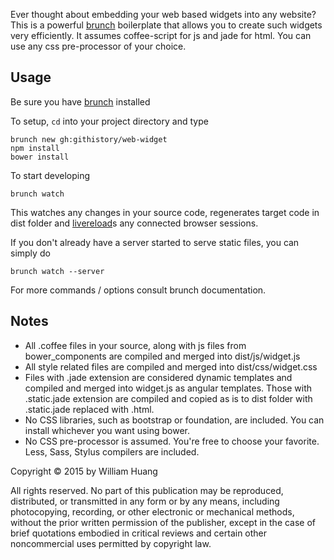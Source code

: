 Ever thought about embedding your web based widgets into any website? This is a powerful [brunch][lk-brunchio] boilerplate that allows you to create such widgets very efficiently. It assumes coffee-script for js and jade for html. You can use any css pre-processor of your choice.


Usage
-----

Be sure you have [brunch][lk-brunchio] installed

To setup, ```cd``` into your project directory and type

```
brunch new gh:githistory/web-widget
npm install
bower install
```

To start developing

```
brunch watch
```

This watches any changes in your source code, regenerates target code in dist folder and [livereload][lk-livereloadcom]s any connected browser sessions.

If you don't already have a server started to serve static files, you can simply do

```
brunch watch --server
```

For more commands / options consult brunch documentation.


Notes
-----

- All .coffee files in your source, along with js files from bower_components are compiled and merged into dist/js/widget.js
- All style related files are compiled and merged into dist/css/widget.css
- Files with .jade extension are considered dynamic templates and compiled and merged into widget.js as angular templates. Those with .static.jade extension are compiled and copied as is to dist folder with .static.jade replaced with .html.
- No CSS libraries, such as bootstrap or foundation, are included. You can install whichever you want using bower.
- No CSS pre-processor is assumed. You're free to choose your favorite. Less, Sass, Stylus compilers are included.



Copyright © 2015 by William Huang

All rights reserved. No part of this publication may be reproduced, distributed, or transmitted in any form or by any means, including photocopying, recording, or other electronic or mechanical methods, without the prior written permission of the publisher, except in the case of brief quotations embodied in critical reviews and certain other noncommercial uses permitted by copyright law.














[lk-brunchio]: http://brunch.io 'Brunch.IO'
[lk-livereloadcom]: http://livereload.com 'LiveReload.com'

